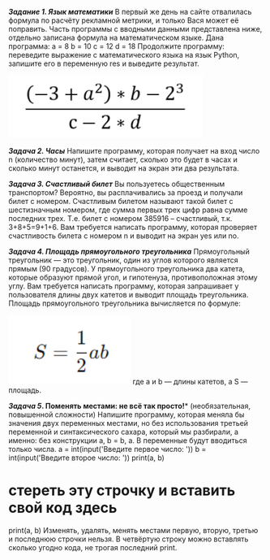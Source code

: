 ***Задание 1. Язык математики***
В первый же день на сайте отвалилась формула по расчёту рекламной
метрики, и только Вася может её поправить. Часть программы с вводными
данными представлена ниже, отдельно записана формула на математическом
языке.
Дана программа:
a = 8
b = 10
c = 12
d = 18
Продолжите программу: переведите выражение с математического языка на
язык Python, запишите его в переменную res и выведите результат.

![alt text](image-1.png)

***Задача 2. Часы***
Напишите программу, которая получает на вход число n (количество минут),
затем считает, сколько это будет в часах и сколько минут останется, и выводит
на экран эти два результата.

***Задача 3. Счастливый билет***
Вы пользуетесь общественным транспортом? Вероятно, вы расплачивались за
проезд и получали билет с номером.
Счастливым билетом называют такой билет с шестизначным номером, где
сумма первых трех цифр равна сумме последних трех.
Т.е. билет с номером 385916 – счастливый, т.к. 3+8+5=9+1+6.
Вам требуется написать программу, которая проверяет счастливость билета с
номером n и выводит на экран yes или no.

***Задача 4. Площадь прямоугольного треугольника***
Прямоугольный треугольник — это треугольник, один из углов которого
является прямым (90 градусов). У прямоугольного треугольника два катета,
которые образуют прямой угол, и гипотенуза, противоположная этому углу.
Вам требуется написать программу, которая запрашивает у пользователя
длины двух катетов и выводит площадь треугольника.
Площадь прямоугольного треугольника вычисляется по формуле:

![alt text](image.png)
где a и b — длины катетов, а S — площадь.

***Задача 5*. Поменять местами: не всё так просто!*** (необязательная,
повышенной сложности)
Напишите программу, которая меняла бы значения двух переменных местами,
но без использования третьей переменной и синтаксического сахара, который
мы разбирали, а именно: без конструкции a, b = b, a. В переменные будут
вводиться только числа.
a = int(input('Введите первое число: '))
b = int(input('Введите второе число: '))
print(a, b)
# стереть эту строчку и вставить свой код здесь
print(a, b)
Изменять, удалять, менять местами первую, вторую, третью и последнюю
строчки нельзя. В четвёртую строку можно вставлять сколько угодно кода, не трогая последний print.
